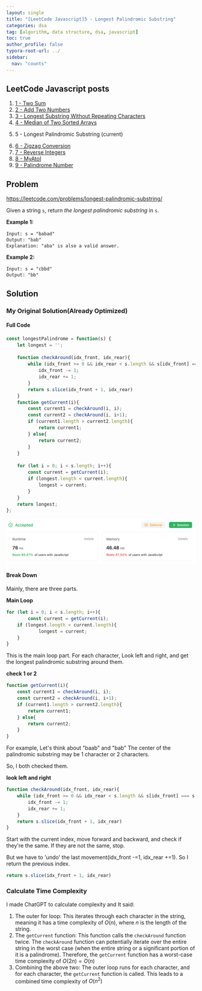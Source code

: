 ```yaml
---
layout: single
title: "[LeetCode Javascript]5 - Longest Palindromic Substring"
categories: dsa
tag: [algorithm, data structure, dsa, javascript]
toc: true
author_profile: false
typora-root-url: ../
sidebar:
  nav: "counts"
---
```


<nav class="cods"><h2>LeetCode Javascript posts</h2><ol><li><a href="/dsa/LeetCode_Javascript~1_-_Two_Sum">1 - Two Sum</a></li><li><a href="/dsa/LeetCode_Javascript~2_-_Add_Two_Numbers">2 - Add Two Numbers</a></li><li><a href="/dsa/LeetCode_Javascript~3_-_Longest_Substring_Without_Repeating_Characters">3 - Longest Substring Without Repeating Characters</a></li><li><a href="/dsa/LeetCode_Javascript~4_-_Median_of_Two_Sorted_Arrays">4 - Median of Two Sorted Arrays</a></li><li><p>5 - Longest Palindromic Substring (current)</p></li><li><a href="/dsa/LeetCode_Javascript~6_-_Zigzag_Conversion">6 - Zigzag Conversion</a></li><li><a href="/dsa/LeetCode_Javascript~7_-_Reverse_Integers">7 - Reverse Integers</a></li><li><a href="/dsa/LeetCode_Javascript~8_-_MyAtoI">8 - MyAtoI</a></li><li><a href="/dsa/LeetCode_Javascript~9_-_Palindrome_Number">9 - Palindrome Number</a></li></ol></nav>


## Problem

https://leetcode.com/problems/longest-palindromic-substring/

Given a string `s`, return *the longest* *palindromic substring* in `s`.

**Example 1:**

```
Input: s = "babad"
Output: "bab"
Explanation: "aba" is also a valid answer.
```

**Example 2:**

```
Input: s = "cbbd"
Output: "bb"
```

## Solution

### My Original Solution(Already Optimized)

#### Full Code

```javascript
const longestPalindrome = function(s) {
    let longest = '';

    function checkAround(idx_front, idx_rear){
        while (idx_front >= 0 && idx_rear < s.length && s[idx_front] === s[idx_rear]){
            idx_front -= 1;
            idx_rear += 1;
        }
        return s.slice(idx_front + 1, idx_rear)
    }
    function getCurrent(i){
        const current1 = checkAround(i, i);
        const current2 = checkAround(i, i+1);
        if (current1.length > current2.length){
            return current1;
        } else{
            return current2;
        }
    }

    for (let i = 0; i < s.length; i++){
        const current = getCurrent(i);
        if (longest.length < current.length){
            longest = current;
        }
    }
    return longest;
};
```

![image-20230804142132971](/images/typora/image-20230804142132971.png)

#### Break Down

Mainly, there are three parts.

**Main Loop**

```javascript
for (let i = 0; i < s.length; i++){
		const current = getCurrent(i);
  	if (longest.length < current.length){
    		longest = current;
    }
}
```

This is the main loop part. For each character, Look left and right, and get the longest palindromic substring around them.

**check 1 or 2**

```javascript
function getCurrent(i){
    const current1 = checkAround(i, i);
    const current2 = checkAround(i, i+1);
    if (current1.length > current2.length){
        return current1;
    } else{
        return current2;
    }
}
```

For example, Let's think about "baab" and "bab"
The center of the palindromic substring may be 1 character or 2 characters.

So, I both checked them.

**look left and right**

```javascript
function checkAround(idx_front, idx_rear){
    while (idx_front >= 0 && idx_rear < s.length && s[idx_front] === s[idx_rear]){
        idx_front -= 1;
        idx_rear += 1;
    }
    return s.slice(idx_front + 1, idx_rear)
}
```

Start with the current index, move forward and backward, and check if they're the same.
If they are not the same, stop.

But we have to 'undo' the last movement(idx_front -=1, idx_rear +=1). 
So I return the previous index.

```javascript
return s.slice(idx_front + 1, idx_rear)
```

### Calculate Time Complexity

I made ChatGPT to calculate complexity and It said:

1. The outer for loop: This iterates through each character in the string, meaning it has a time complexity of $O(n)$, where $n$ is the length of the string.
2. The `getCurrent` function: This function calls the `checkAround` function twice. The `checkAround` function can potentially iterate over the entire string in the worst case (when the entire string or a significant portion of it is a palindrome). Therefore, the `getCurrent` function has a worst-case time complexity of $O(2n) = O(n)$
3. Combining the above two: The outer loop runs for each character, and for each character, the `getCurrent` function is called. This leads to a combined time complexity of $O(n^2)$

